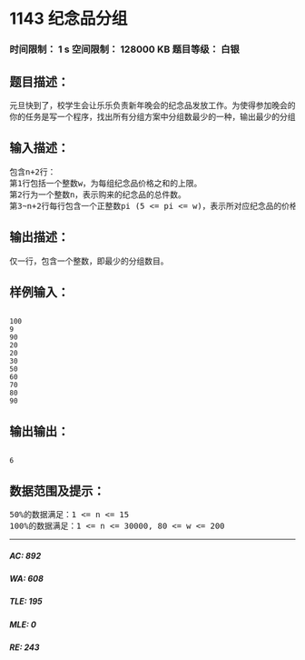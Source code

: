 # 1143 纪念品分组   
### 时间限制： 1 s     空间限制： 128000 KB     题目等级： 白银  
## 题目描述：  

<pre>
元旦快到了，校学生会让乐乐负责新年晚会的纪念品发放工作。为使得参加晚会的同学所获得的纪念品价值相对均衡，他要把购来的纪念品根据价格进行分组，但每组最多只能包括两件纪念品，并且每组纪念品的价格之和不能超过一个给定的整数。为了保证在尽量短的时间内发完所有纪念品，乐乐希望分组的数目最少。
你的任务是写一个程序，找出所有分组方案中分组数最少的一种，输出最少的分组数目。
</pre>
  
  
## 输入描述：  

<pre>
包含n+2行：
第1行包括一个整数w，为每组纪念品价格之和的上限。
第2行为一个整数n，表示购来的纪念品的总件数。
第3~n+2行每行包含一个正整数pi (5 <= pi <= w)，表示所对应纪念品的价格。
</pre>
  
  
## 输出描述：  

<pre>
仅一行，包含一个整数，即最少的分组数目。
</pre>
  
  
## 样例输入：  

<pre><code>
100
9
90
20
20
30
50
60
70
80
90
</code></pre>
  
  
## 输出输出：  

<pre><code>
6
</code></pre>
  
  
## 数据范围及提示：  

<pre>
50%的数据满足：1 <= n <= 15
100%的数据满足：1 <= n <= 30000, 80 <= w <= 200
</pre>
  
  
***  

##### AC: 892  
##### WA: 608  
##### TLE: 195  
##### MLE: 0  
##### RE: 243  
